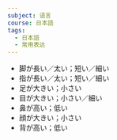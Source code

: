 ```yaml
---
subject: 语言
course: 日本語
tags:
  - 日本語
  - 常用表达
---
```

- 脚が長い／太い；短い／細い
- 指が長い／太い；短い／細い
- 足が大きい；小さい
- 目が大きい；小さい／細い
- 鼻が高い；低い
- 顔が大きい；小さい
- 背が高い；低い